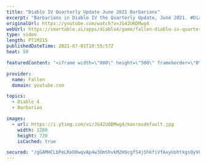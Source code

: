 ```yaml
---
title: "Diablo IV Quarterly Update June 2021 Barbarians"
excerpt: "Barbarians in Diablo IV the Quarterly Update, June 2021. #DiabloIV #Diablo4 #Diablo2 Diablo 4 gameplay, Barbarians, quarterly update for june 2021, classes, ..."
originalUrl: https://youtube.com/watch?v=JG42U6DMwg4
webUrl: https://smartable.ai/apps/diablo4/game/fallen-diablo-iv-quarterly-update-june-2021-barbarians/
type: video
length: PT1M21S
publishedDateTime: 2021-07-01T10:55:57Z
heat: 50

featuredContent: "<iframe width=\"800\" height=\"500\" frameborder=\"0\" src=\"https://www.youtube.com/embed/JG42U6DMwg4\" allow=\"accelerometer; autoplay; encrypted-media; gyroscope; picture-in-picture\" allowfullscreen></iframe>"

provider:
  name: Fallen
  domain: youtube.com

topics:
  - Diablo 4
  - Barbarian

images:
  - url: https://i.ytimg.com/vi/JG42U6DMwg4/maxresdefault.jpg
    width: 1280
    height: 720
    isCached: true

secured: "/gGAMHCLbPeLReO0wqvAp4w3OmShvkM2H9cgfS4jShkfiVfAxyUohtkgsQyV6pVAEvS+HzX0OHhlYkBS+S8NQdbWHNtwg6ol91l1gGWxkSWCKUeV5eSNrf6wfLYnwAt9wTQg0pAbsPJ3DliWGfWRmQWvxsmoTRhzAyAhbswgtP5IkVMIYw/0OpDjxG7Y6A/RaZUj+o61yguKf69HT58qE5jlCR5M4i2g0SEnqUDydbK9cjviLOU7OYWXK8qjdEIRpNRuOuWqrBhoYz6DBcdmrU7ekb0MhEyjqrIAZhwaQHTqyb9ouIhjW63G5Aewb4B3yvFB65YEaMX3k4BkseA2XriZgCwXksFJanvD2c0nRGwyMB+kO3SKUqGx64xfJQi7AFaTd9ynUKcfzlEAcAFl/Mk4pPIKOToeqZzbXlZUlV0=;aPB8CWeWPb8Vx98GY291xw=="
---
```


